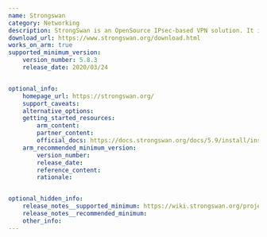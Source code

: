 ```yaml
---
name: Strongswan
category: Networking
description: StrongSwan is an OpenSource IPsec-based VPN solution. It is used to ensure secure communications with remote networks.
download_url: https://www.strongswan.org/download.html   
works_on_arm: true
supported_minimum_version:
    version_number: 5.8.3
    release_date: 2020/03/24


optional_info:
    homepage_url: https://strongswan.org/
    support_caveats:
    alternative_options:
    getting_started_resources:
        arm_content:
        partner_content:
        official_docs: https://docs.strongswan.org/docs/5.9/install/install.html#_building_strongswan 
    arm_recommended_minimum_version:
        version_number: 
        release_date:
        reference_content:
        rationale:


optional_hidden_info:
    release_notes__supported_minimum: https://wiki.strongswan.org/projects/strongswan/wiki/Changelog58#Version-583
    release_notes__recommended_minimum: 
    other_info:
---
```

